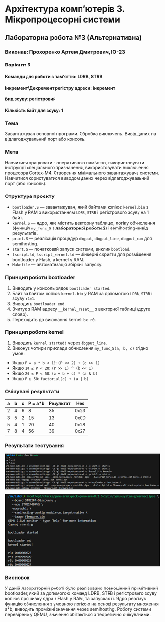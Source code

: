 # Архітектура комп’ютерів 3. Мікропроцесорні системи  
## Лабораторна робота №3 (Альтернативна)
### Виконав: Прохоренко Артем Дмитрович, ІО-23  

### Варіант: 5

#### Команди для роботи з пам’яттю: LDRB, STRB

#### Інкремент/Декремент регістру адреси: інкремент

#### Вид зсуву: регістровий

#### Кількість байт для зсуву: 1

### Тема

Завантажувач основної програми. Обробка виключень. Вивід даних на відлагоджувальний порт або консоль.

### Мета

Навчитися працювати з оперативною пам’яттю, використовувати інструкції спеціального призначення, використовувати виключення процесора Cortex-M4. Створення мінімального завантажувача системи. Навчитися користуватися виводом даних через відлагоджувальний порт (або консоль).

### Структура проєкту

- `bootloader.S` — завантажувач, який байтами копіює `kernel.bin` з Flash у RAM з використанням `LDRB`, `STRB` і регістрового зсуву на 1 байт.
- `kernel.S` — ядро, яке містить векторну таблицю, логіку обчислення (функцiя `my_func_5` з [**лабораторної роботи 2**](https://github.com/ADPKPI/ak3_lab2/)) і semihosting-вивід результатів.
- `print.S` — реалізація процедур `dbgput`, `dbgput_line`, `dbgput_num` для semihosting.
- `start.S` — початковий запуск системи, виклик `bootload`.
- `lscript.ld`, `lscript_kernel.ld` — лінкерні скрипти для розміщення bootloader у Flash, а kernel у RAM.
- `Makefile` — автоматизація збірки і запуску.

### Принцип роботи bootloader

1. Виводить у консоль рядок `bootloader started`.
2. Байт за байтом копіює `kernel.bin` у RAM за допомогою `LDRB`, `STRB` і зсуву `r4=1`.
3. Виводить `bootloader end`.
4. Зчитує з RAM адресу `__kernel_reset__` з векторної таблиці (друге слово).
5. Переходить до виконання kernel: `bx r0`.

### Принцип роботи kernel

1. Виводить `kernel started!` через `dbgput_line`.
2. Виконує чотири приклади обчислення `my_func_5(a, b, c)` згідно умов:

- Якщо `P = a * b < 10`: `(P << 2) + (c >> 1)`
- Якщо `10 ≤ P < 20`: `(P >> 1) ^ (b << 1)`
- Якщо `20 ≤ P < 50`: `(a + b + c) * (a & b)`
- Якщо `P ≥ 50`: `factorial(c) + (a | b)`

### Очікувані результати

| a | b | c | P = a*b | Результат | Hex     |
|---|---|---|---------|-----------|---------|
| 2 | 4 | 6 | 8       | 35        | 0x23    |
| 3 | 5 | 2 | 15      | 13        | 0x0D    |
| 5 | 4 | 1 | 20      | 40        | 0x28    |
| 7 | 8 | 4 | 56      | 39        | 0x27    |

### Результати тестування

![ ](img/1.png)

![ ](img/2.png)

### Висновок

У данiй лабораторнiй роботi було реалiзовано повноцiнний примiтивний bootloader, який за допомогою команд LDRB, STRB i регiстрового зсуву копiює прошивку ядра з Flash у RAM, та запускає її. Ядро реалiзує функцiю обчислення з умовною логiкою на основi результату множення a*b, виводить промiжнi значення через semihosting. Роботу системи перевiрено у QEMU, значення збiгаються з теоретично очiкуваними.
